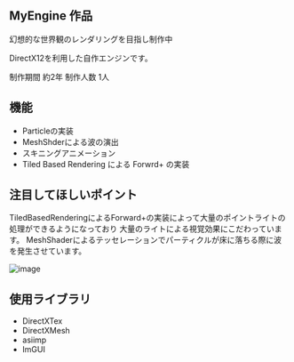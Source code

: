 ## MyEngine 作品

幻想的な世界観のレンダリングを目指し制作中

DirectX12を利用した自作エンジンです。

制作期間 約2年 制作人数 1人

## 機能

* Particleの実装
* MeshShderによる波の演出
* スキニングアニメーション
* Tiled Based Rendering による Forwrd+ の実装
  
## 注目してほしいポイント

TiledBasedRenderingによるForward+の実装によって大量のポイントライトの処理ができるようになっており
大量のライトによる視覚効果にこだわっています。
MeshShaderによるテッセレーションでパーティクルが床に落ちる際に波を発生させています。


  ![image](https://github.com/user-attachments/assets/59f0ae74-204f-4c64-b958-475d2b576c16)

  ## 使用ライブラリ
* DirectXTex
* DirectXMesh
* asiimp
* ImGUI




  
